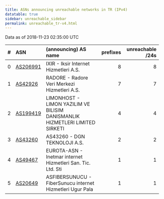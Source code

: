 ```yaml
---
title: ASNs announcing unreachable networks in TR (IPv4)
datatable: true
sidebar: unreachable_sidebar
permalink: unreachable_tr-v4.html
---
```


Data as of 2018-11-23 02:35:00 UTC


<div class="datatable-begin"></div>

|   # | ASN                                      | (announcing) AS name                                                        |   prefixes |   unreachable /24s |
|----:|:-----------------------------------------|:----------------------------------------------------------------------------|-----------:|-------------------:|
|   0 | [AS206991](unreachable_AS206991-v4.html) | IXIR - Iksir Internet Hizmetleri A.S.                                       |          8 |                  8 |
|   1 | [AS42926](unreachable_AS42926-v4.html)   | RADORE - Radore Veri Merkezi Hizmetleri A.S.                                |          7 |                  7 |
|   2 | [AS199419](unreachable_AS199419-v4.html) | LIMONHOST - LIMON YAZILIM VE BILISIM DANISMANLIK HIZMETLERI LIMITED SIRKETI |          4 |                  4 |
|   3 | [AS43260](unreachable_AS43260-v4.html)   | AS43260 - DGN TEKNOLOJI A.S.                                                |          2 |                  2 |
|   4 | [AS49467](unreachable_AS49467-v4.html)   | EUROTA-ASN - Inetmar internet Hizmetleri San. Tic. Ltd. Sti                 |          1 |                  1 |
|   5 | [AS20649](unreachable_AS20649-v4.html)   | ASFIBERSUNUCU - FiberSunucu internet Hizmetleri Ugur Pala                   |          1 |                  1 |

<div class="datatable-end"></div>